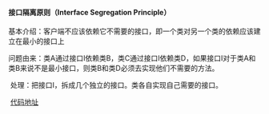 #### 接口隔离原则（Interface Segregation Principle）

​		基本介绍：客户端不应该依赖它不需要的接口，即一个类对另一个类的依赖应该建立在最小的接口上

​		问题由来：类A通过接口I依赖类B，类C通过接口I依赖类D，如果接口I对于类A和类B来说不是最小接口，则类B和类D必须去实现他们不需要的方法。

​		处理：把接口I，拆成几个独立的接口。类各自实现自己需要的接口。

​		[代码地址](https://github.com/zequs/learn/tree/master/java-se/se-demo/src/main/java/com/zequs/demo/se/designpattern/philosophy/segregation)